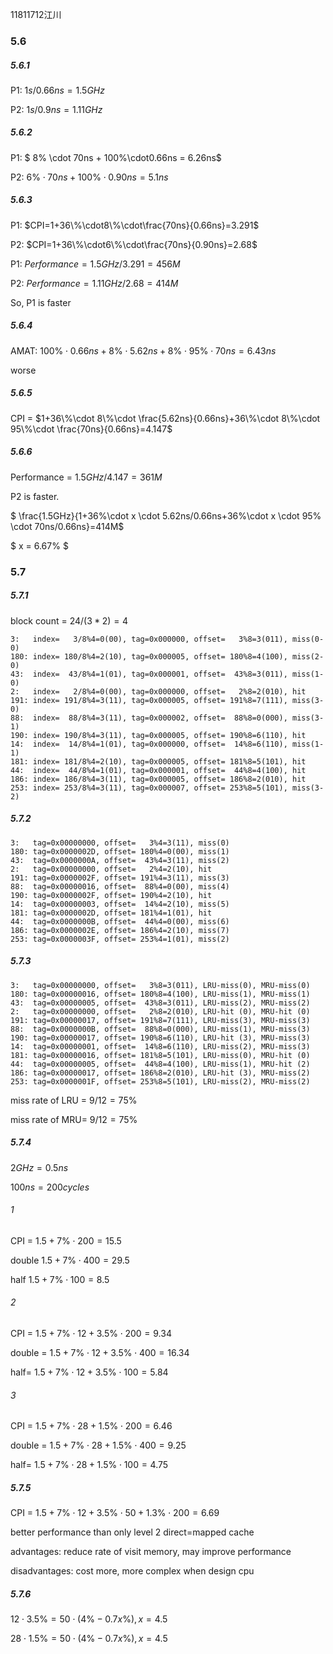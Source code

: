 11811712江川

### 5.6

##### 5.6.1

P1: $1s/0.66ns=1.5GHz$

P2: $1s/0.9ns=1.11GHz$

##### 5.6.2

P1: $ 8\% \cdot 70ns + 100\%\cdot0.66ns = 6.26ns$

P2: $6\% \cdot 70ns + 100\%\cdot0.90ns =5.1ns$

##### 5.6.3

P1: $CPI=1+36\%\cdot8\%\cdot\frac{70ns}{0.66ns}=3.291$

P2: $CPI=1+36\%\cdot6\%\cdot\frac{70ns}{0.90ns}=2.68$

P1: $Performance=1.5GHz/3.291=456M$

P2: $Performance=1.11GHz/2.68=414M$

So, P1 is faster

##### 5.6.4

AMAT: $100\%\cdot0.66ns+8\%\cdot5.62ns+8\%\cdot95\%\cdot70ns=6.43ns$

worse

##### 5.6.5

CPI = $1+36\%\cdot 8\%\cdot \frac{5.62ns}{0.66ns}+36\%\cdot 8\%\cdot 95\%\cdot \frac{70ns}{0.66ns}=4.147$

##### 5.6.6

Performance = $1.5GHz/4.147=361M$

P2 is faster.

$ \frac{1.5GHz}{1+36\%\cdot x \cdot 5.62ns/0.66ns+36\%\cdot x \cdot 95\% \cdot 70ns/0.66ns}=414M$

$ x = 6.67\% $

### 5.7

##### 5.7.1

block count = $24/(3*2)=4$

```plain
3:   index=   3/8%4=0(00), tag=0x000000, offset=   3%8=3(011), miss(0-0)
180: index= 180/8%4=2(10), tag=0x000005, offset= 180%8=4(100), miss(2-0)
43:  index=  43/8%4=1(01), tag=0x000001, offset=  43%8=3(011), miss(1-0)
2:   index=   2/8%4=0(00), tag=0x000000, offset=   2%8=2(010), hit
191: index= 191/8%4=3(11), tag=0x000005, offset= 191%8=7(111), miss(3-0)
88:  index=  88/8%4=3(11), tag=0x000002, offset=  88%8=0(000), miss(3-1)
190: index= 190/8%4=3(11), tag=0x000005, offset= 190%8=6(110), hit
14:  index=  14/8%4=1(01), tag=0x000000, offset=  14%8=6(110), miss(1-1)
181: index= 181/8%4=2(10), tag=0x000005, offset= 181%8=5(101), hit
44:  index=  44/8%4=1(01), tag=0x000001, offset=  44%8=4(100), hit
186: index= 186/8%4=3(11), tag=0x000005, offset= 186%8=2(010), hit
253: index= 253/8%4=3(11), tag=0x000007, offset= 253%8=5(101), miss(3-2)
```

##### 5.7.2

```plain
3:   tag=0x00000000, offset=   3%4=3(11), miss(0)
180: tag=0x0000002D, offset= 180%4=0(00), miss(1)
43:  tag=0x0000000A, offset=  43%4=3(11), miss(2)
2:   tag=0x00000000, offset=   2%4=2(10), hit
191: tag=0x0000002F, offset= 191%4=3(11), miss(3)
88:  tag=0x00000016, offset=  88%4=0(00), miss(4)
190: tag=0x0000002F, offset= 190%4=2(10), hit
14:  tag=0x00000003, offset=  14%4=2(10), miss(5)
181: tag=0x0000002D, offset= 181%4=1(01), hit
44:  tag=0x0000000B, offset=  44%4=0(00), miss(6)
186: tag=0x0000002E, offset= 186%4=2(10), miss(7)
253: tag=0x0000003F, offset= 253%4=1(01), miss(2)
```

##### 5.7.3

```plain
3:   tag=0x00000000, offset=   3%8=3(011), LRU-miss(0), MRU-miss(0)
180: tag=0x00000016, offset= 180%8=4(100), LRU-miss(1), MRU-miss(1)
43:  tag=0x00000005, offset=  43%8=3(011), LRU-miss(2), MRU-miss(2)
2:   tag=0x00000000, offset=   2%8=2(010), LRU-hit (0), MRU-hit (0)
191: tag=0x00000017, offset= 191%8=7(111), LRU-miss(3), MRU-miss(3)
88:  tag=0x0000000B, offset=  88%8=0(000), LRU-miss(1), MRU-miss(3)
190: tag=0x00000017, offset= 190%8=6(110), LRU-hit (3), MRU-miss(3)
14:  tag=0x00000001, offset=  14%8=6(110), LRU-miss(2), MRU-miss(3)
181: tag=0x00000016, offset= 181%8=5(101), LRU-miss(0), MRU-hit (0)
44:  tag=0x00000005, offset=  44%8=4(100), LRU-miss(1), MRU-hit (2)
186: tag=0x00000017, offset= 186%8=2(010), LRU-hit (3), MRU-miss(2)
253: tag=0x0000001F, offset= 253%8=5(101), LRU-miss(2), MRU-miss(2)
```

miss rate of LRU = $9/12=75\%$

miss rate of MRU= $9/12=75\%$

##### 5.7.4

$2GHz = 0.5ns$

$100ns=200cycles$

###### 1

CPI = $1.5+7\%\cdot 200 = 15.5$ 

double $1.5+7\%\cdot 400= 29.5$ 

half $1.5+7\%\cdot 100= 8.5$ 

###### 2

CPI = $1.5+7\%\cdot 12+3.5\%\cdot200=9.34$

double = $1.5+7\%\cdot 12+3.5\%\cdot400=16.34$

half= $1.5+7\%\cdot 12+3.5\%\cdot100=5.84$

###### 3

CPI = $1.5+7\%\cdot 28+1.5\%\cdot200=6.46$

double = $1.5+7\%\cdot 28+1.5\%\cdot400=9.25$

half= $1.5+7\%\cdot 28+1.5\%\cdot100=4.75$

##### 5.7.5

CPI = $1.5+7\%\cdot 12+3.5\%\cdot50+1.3\%\cdot 200=6.69$

better performance than only level 2 direct=mapped cache

advantages: reduce rate of visit memory, may improve performance

disadvantages: cost more, more complex when design cpu

##### 5.7.6

$12\cdot3.5\%=50\cdot(4\%-0.7x\%), x=4.5$

$28\cdot1.5\%=50\cdot(4\%-0.7x\%), x=4.5$